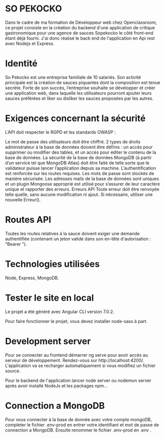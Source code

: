 # SO PEKOCKO 

Dans le cadre de ma formation de Développeur web chez Openclassroom, ce projet consiste en la création du backend d'une application de critique gastronomique pour une agence de sauces Sopekocko le côté front-end étant déjà fourni.
J'ai donc réalisé le back end de l'application en Api rest avec Nodejs et Express.

# Identité
So Pekocko est une entreprise familiale de 10 salariés. Son activité principale est la création de sauces piquantes dont la composition est tenue secrète. Forte de son succès, l’entreprise souhaite se développer et créer une application web, dans laquelle les utilisateurs pourront ajouter leurs sauces préférées et liker ou disliker les sauces proposées par les autres.

# Exigences concernant la sécurité
L’API doit respecter le RGPD et les standards OWASP :

Le mot de passe des utilisateurs doit être chiffré.
2 types de droits administrateur à la base de données doivent être définis : un accès pour supprimer ou modifier des tables, et un accès pour éditer le contenu de la base de données.
La sécurité de la base de données MongoDB (à partir d’un service tel que MongoDB Atlas) doit être faite de telle sorte que le validateur puisse lancer l’application depuis sa machine.
L’authentification est renforcée sur les routes requises.
Les mots de passe sont stockés de manière sécurisée.
Les adresses mails de la base de données sont uniques et un plugin Mongoose approprié est utilisé pour s’assurer de leur caractère unique et rapporter des erreurs.
Erreurs API
Toute erreur doit être renvoyée telle quelle, sans aucune modification ni ajout. Si nécessaire, utiliser une nouvelle Erreur().

# Routes API
Toutes les routes relatives à la sauce doivent exiger une demande authentifiée (contenant un jeton valide dans son en-tête d'autorisation : "Bearer ").

# Technologies utilisées
Node, Express, MongoDB.

# Tester le site en local

Le projet a été généré avec Angular CLI version 7.0.2.

Pour faire fonctionner le projet, vous devez installer node-sass à part.

# Development server
Pour se connecter au frontend démarrer ng serve pour avoir accès au serveur de développement. Rendez-vous sur http://localhost:4200/. L'application va se recharger automatiquement si vous modifiez un fichier source.

Pour le backend de l'application lancer node server ou nodemon server après avoir installé NodeJs et les packages npm...

# Connection a MongoDB
Pour vous connecter à la base de donnée avec votre compte mongoDB, completer le fichier .env-prod en entrer votre identifiant et mot de passe de connection a MongoDB. Ensuite renommer le fichier .env-prod en .env . 
